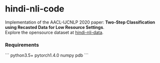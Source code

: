 # hindi-nli-code

Implementation of the AACL-IJCNLP 2020 paper: <b>Two-Step Classification using Recasted Data for Low Resource Settings</b>. <br>
Explore the opensource dataset at <a href="https://github.com/midas-research/hindi-nli-data">hindi-nli-data</a>.

<h3> Requirements </h3>
```
python3.5+
pytorch1.4.0
numpy
pdb
```


